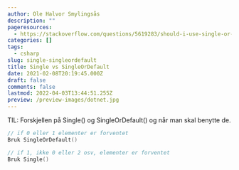 ```yaml
---
author: Ole Halvor Smylingsås
description: ""
pageresources:
  - https://stackoverflow.com/questions/5619283/should-i-use-single-or-singleordefault-if-there-is-a-chance-that-the-element
categories: []
tags:
  - csharp
slug: single-singleordefault
title: Single vs SingleOrDefault
date: 2021-02-08T20:19:45.000Z
draft: false
comments: false
lastmod: 2022-04-03T13:44:51.255Z
preview: /preview-images/dotnet.jpg
---
```


TIL: Forskjellen på Single() og SingleOrDefault() og når man skal benytte de.
<!--more-->
```c
// if 0 eller 1 elementer er forventet
Bruk SingleOrDefault() 
```
```c
// if 1, ikke 0 eller 2 osv, elementer er forventet
Bruk Single() 
```